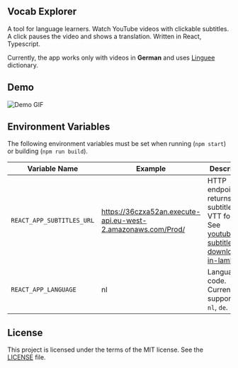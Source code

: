 ## Vocab Explorer

A tool for language learners. Watch YouTube videos with clickable subtitles. A click pauses the video and shows a translation.
Written in React, Typescript.

Currently, the app works only with videos in **German** and uses [Linguee](https://www.linguee.com/) dictionary.

## Demo

![Demo GIF](./docs/vocab-explorer-demo.gif)

## Environment Variables

The following environment variables must be set when running (`npm start`) or building (`npm run build`).



| Variable Name                      | Example                                                      | Description |
|------------------------------------|--------------------------------------------------------------|-------------|
| `REACT_APP_SUBTITLES_URL`           | https://36czxa52an.execute-api.eu-west-2.amazonaws.com/Prod/ | HTTP endpoint that returns subtitles in VTT format. See [youtube-subtitle-downloader-in-lambda](https://github.com/sgalushin/youtube-subtitle-downloader-in-lambda). |
| `REACT_APP_LANGUAGE`                | nl                         | Language code. Currently supported: `nl`, `de`.

## License

This project is licensed under the terms of the MIT license. See the [LICENSE](./LICENSE.txt) file.